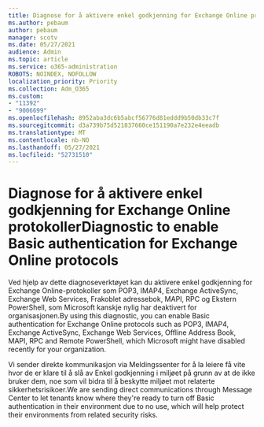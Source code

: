 ```yaml
---
title: Diagnose for å aktivere enkel godkjenning for Exchange Online protokoller
ms.author: pebaum
author: pebaum
manager: scotv
ms.date: 05/27/2021
audience: Admin
ms.topic: article
ms.service: o365-administration
ROBOTS: NOINDEX, NOFOLLOW
localization_priority: Priority
ms.collection: Adm_O365
ms.custom:
- "11392"
- "9006699"
ms.openlocfilehash: 8952aba3dc6b5abcf56776d81eddd9b50db33c7f
ms.sourcegitcommit: d3a739b75d521837660ce151190a7e232e4eeadb
ms.translationtype: MT
ms.contentlocale: nb-NO
ms.lasthandoff: 05/27/2021
ms.locfileid: "52731510"
---
```

# <a name="diagnostic-to-enable-basic-authentication-for-exchange-online-protocols"></a><span data-ttu-id="5070b-102">Diagnose for å aktivere enkel godkjenning for Exchange Online protokoller</span><span class="sxs-lookup"><span data-stu-id="5070b-102">Diagnostic to enable Basic authentication for Exchange Online protocols</span></span>

<span data-ttu-id="5070b-103">Ved hjelp av dette diagnoseverktøyet kan du aktivere enkel godkjenning for Exchange Online-protokoller som POP3, IMAP4, Exchange ActiveSync, Exchange Web Services, Frakoblet adressebok, MAPI, RPC og Ekstern PowerShell, som Microsoft kanskje nylig har deaktivert for organisasjonen.</span><span class="sxs-lookup"><span data-stu-id="5070b-103">By using this diagnostic, you can enable Basic authentication for Exchange Online protocols such as POP3, IMAP4, Exchange ActiveSync, Exchange Web Services, Offline Address Book, MAPI, RPC and Remote PowerShell, which Microsoft might have disabled recently for your organization.</span></span> 

<span data-ttu-id="5070b-104">Vi sender direkte kommunikasjon via Meldingssenter for å la leiere få vite hvor de er klare til å slå av Enkel godkjenning i miljøet på grunn av at de ikke bruker dem, noe som vil bidra til å beskytte miljøet mot relaterte sikkerhetsrisikoer.</span><span class="sxs-lookup"><span data-stu-id="5070b-104">We are sending direct communications through Message Center to let tenants know where they're ready to turn off Basic authentication in their environment due to no use, which will help protect their environments from related security risks.</span></span>